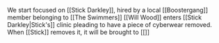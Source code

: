We start focused on [[Stick Darkley]], hired by a local [[Boostergang]] member belonging to [[The Swimmers]]
[[Will Wood]] enters [[Stick Darkley|Stick's]] clinic pleading to have a piece of cyberwear removed.
When [[Stick]] removes it, it will be brought to [[]]
